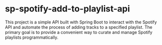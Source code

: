 # sp-spotify-add-to-playlist-api
This project is a simple API built with Spring Boot to interact with the Spotify API and automate the process of adding tracks to a specified playlist. The primary goal is to provide a convenient way to curate and manage Spotify playlists programmatically.
